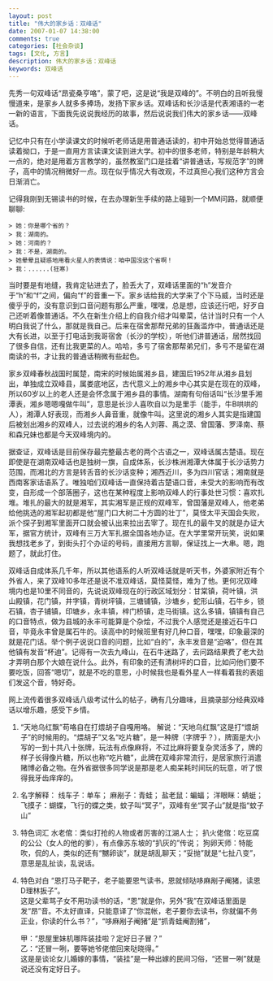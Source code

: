 ```yaml
---
layout: post
title: "伟大的家乡话：双峰话"
date: 2007-01-07 14:38:00
comments: true
categories: [社会杂谈]
tags: [文化, 方言]
description: 伟大的家乡话：双峰话
keywords: 双峰话
---
```


先秀一句双峰话“昂瓷桑亨咯”，蒙了吧，这是说“我是双峰的”。不明白的且听我慢慢道来，是家乡人就多多捧场，发扬下家乡话。双峰话和长沙话是代表湘语的一老一新的语言，下面我先说说我经历的故事，然后说说我们伟大的家乡话――双峰话。

<!--more-->

记忆中只有在小学读课文的时候听老师话是用普通话读的，初中开始总觉得普通话读着拗口，于是一直用方言读课文读到进大学。初中的很多老师，特别是年龄稍大一点的，绝对是用着方言教学的，虽然教室门口是挂着“讲普通话，写规范字”的牌子，高中的情况稍微好一点。现在似乎情况大有改观，不过真担心我们这种方言会日渐消亡。

记得我刚到无锡读书的时候，在去办理新生手续的路上碰到一个MM问路，就顺便聊聊:

	> 她：你是哪个省的？  
	> 我：湖南的。  
	> 她：河南的？  
	> 我：不是，湖南的。  
	> 她晕晕且疑惑地用看火星人的表情说：咱中国没这个省啊！  
	> 我：......(狂寒)


当时要是有地缝，我肯定钻进去了，脸丢大了，双峰话里面的“h”发音介于“h”和“f”之间，偏向“f”的音重一下。家乡话给我的大学来了个下马威，当时还是傻乎乎的，没有意识到口音问题有那么严重，嘿嘿，总是想，应该还行吧，好歹自己还听着像普通话。不久在新生介绍上的自我介绍才叫晕菜，估计当时只有一个人明白我说了什么，那就是我自己。后来在宿舍那帮兄弟的狂轰滥炸中，普通话还是大有长进，以至于打电话到我哥宿舍（长沙的学校），听他们讲普通话，居然找回了很多自信，还有比我更菜的人。哈哈，多亏了宿舍那帮弟兄们，多亏不是留在湖南读的书，才让我的普通话稍微有些起色。

家乡双峰春秋战国时属楚，南宋的时候始属湘乡县，建国后1952年从湘乡县划出，单独成立双峰县，属娄底地区，古代意义上的湘乡中心其实是在现在的双峰，所以60岁以上的老人还是会怀念属于湘乡县的事情。湖南有句俗话叫“长沙里手湘潭表，湘乡嗯嗯嘎做牛叫”，意思是长沙人喜吹自以为是里手（能手，牛B哄哄的人），湘潭人好表现，而湘乡人鼻音重，就像牛叫。这里说的湘乡人其实是指建国后被划出湘乡的双峰人，过去说的湘乡的名人刘蓉、禹之漠、曾国藩、罗泽南、蔡和森兄妹也都是今天双峰境内的。

据查证，双峰话是目前保存最完整最古老的两个古语之一，双峰话属古楚语。现在即使是在湖南双峰话也是独树一旗，自成体系，长沙株洲湘潭大体属于长沙话势力范围，而湘北的方言是转舌音的长沙话变种；湘西近川，多为四川官话；湘南就是西南客家话语系了。唯独咱们双峰话一直保持着古楚语口音，未受大的影响而有改变，自形成一个部落圈子，这也在某种程度上影响双峰人的行事处世习惯：喜欢扎堆。堆扎的最大的就是湘军，其实湘军是正规的双峰军，曾国藩是双峰人，他老弟给他挑选的湘军起初都是他“屋门口大树二十方圆的壮丁”，莫怪太平天国会失败，派个探子到湘军里面开口就会被认出来拉出去宰了。现在扎的最牛叉的就是办证大军，据官方统计，双峰有三万大军扎据全国各地办证。在大学里常开玩笑，说如果我想找老乡了，到街头打个办证的号码，直接用方言聊，保证找上一大串。嗯，跑题了，就此打住。

双峰话自成体系几千年，所以其他语系的人听双峰话就是听天书，外婆家附近有个外省人，来了双峰10多年还是说不准双峰话，莫怪莫怪，难为了他。更何况双峰境内也是10里不同音的，先说说双峰现在的行政区域划分：甘棠镇，荷叶镇，洪山殿镇，花门镇，井字镇，青树坪镇，三塘铺镇，沙塘乡，蛇形山镇，石牛乡，锁石镇，杏子铺镇，印塘乡，永丰镇，梓门桥镇，走马街镇。这么多镇，镇镇有自己的口音特点，做为县城的永丰可能算是个杂烩，不过我个人感觉还是接近石牛口音，毕竟永丰曾是属石牛的。读高中的时候班里有好几种口音，嘿嘿，印象最深的就是花门话。举个例子说说口音的问题，比如“白的”，永丰发音是“迫咯”，但在其他镇有发音“杯迪”。记得有一次去九峰山，在石牛迷路了，去问路结果费了老大劲才弄明白那个大娘在说什么。此外，有印象的还有清树坪的口音，比如问他们要不要吃饭，回答“嗯切”，就是不吃的意思，小时候我也是看外星人一样看着我的表姐们发这个音，特好奇。

网上流传着很多双峰话八级考试什么的帖子，确有几分趣味，且摘录部分经典双峰话以增乐趣，感受下乡情。

1. “天地乌红飘”苟咯自在打煨胡子自嘎用咯。
	解说：“天地乌红飘”这是打“煨胡子”的时候用的。“煨胡子”又名“吃片糖”，是一种牌（字牌乎？），牌面是大小写的一到十共八十张牌，玩法有点像麻将，不过比麻将要复杂灵活多了，牌的样子长得像片糖，所以也称“吃片糖”，此牌在双峰非常流行，是居家旅行消遣赌博必备之物。在外省据很多同学说是那是老人痴呆耗时间玩的玩意，听了恨得我牙齿痒痒的。

2. 名字解释：
	线车子：单车；
	麻剐子：青蛙；
	盐老鼠：蝙蝠；
	洋眼眯：蜻蜓；
	飞摸子：蝴蝶，飞行的蝶之类，蚊子叫“冥子”，双峰有坐“冥子山”就是指“蚊子山”

3. 特色词汇
	水老倌：类似打抢的人物或者厉害的江湖人士；
	扒火佬倌：吃豆腐的公公（女人的他的爹），有点像苏东坡的“扒灰的”传说；
	狗卵天师：特能吹，侃的人，类似的还有“嬲卵谈”，就是胡乱聊天；“妥抛”就是“七扯八变”，意思是乱扯谈，乱说话。

4. 特色对白
	“恩打马子靶子，老子能要恩气读书，恩就倾哒哆麻剐子阉猪，读恩D理林扳子”。  
	这是父辈骂子女不用功读书的话，“恩”就是你，另外“我”在双峰话里面是发“昂”音。不太好直译，只能意译了“你混帐，老子要你去读书，你就偏不务正业，你读的什么书？”，“哆麻剐子阉猪”是“抓青蛙阉割猪”，

	甲：“恩屋里妹机哪阵装挂啦？定好日子冒？”  
	乙：“还冒一咧，要等她爷佬倌回来哒晓得。”  
	这是是谈论女儿婚嫁的事情，“装挂”是一种出嫁的民间习俗，“还冒一咧”就是说还没有定好日子。
